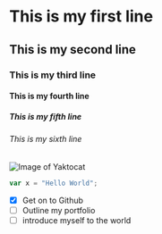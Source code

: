 # This is my first line
## This is my second line
### This is my third line
#### This is my fourth line
##### This is my fifth line
###### This is my sixth line

![Image of Yaktocat](https://octodex.github.com/images/yaktocat.png)

``` javascript
var x = "Hello World";
```
- [x] Get on to Github
- [ ] Outline my portfolio
- [ ] introduce myself to the world

